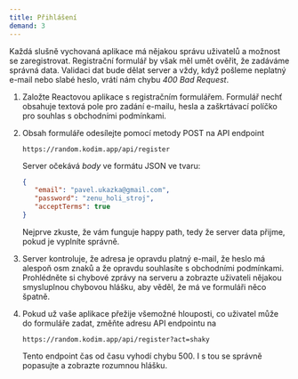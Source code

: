 ```yaml
---
title: Přihlášení
demand: 3
---
```


Každá slušně vychovaná aplikace má nějakou správu uživatelů a možnost se zaregistrovat. Registrační formulář by však měl umět ověřit, že zadáváme správná data. Validaci dat bude dělat server a vždy, když pošleme neplatný e-mail nebo slabé heslo, vrátí nám chybu _400 Bad Request_. 

1. Založte Reactovou aplikace s registračním formulářem. Formulář nechť obsahuje textová pole pro zadání e-mailu, hesla a zaškrtávací políčko pro souhlas s obchodními podmínkami.
1. Obsah formuláře odesílejte pomocí metody POST na API endpoint
   ```
   https://random.kodim.app/api/register
   ```

   Server očekává _body_ ve formátu JSON ve tvaru:

   ```json
   {
      "email": "pavel.ukazka@gmail.com",
      "password": "zenu_holi_stroj",
      "acceptTerms": true
   }
   ```

   Nejprve zkuste, že vám funguje happy path, tedy že server data přijme, pokud je vyplníte správně.
1. Server kontroluje, že adresa je opravdu platný e-mail, že heslo má alespoň osm znaků a že opravdu souhlasíte s obchodními podmínkami. Prohlédněte si chybové zprávy na serveru a zobrazte uživateli nějakou smysluplnou chybovou hlášku, aby věděl, že má ve formuláři něco špatně.
1. Pokud už vaše aplikace  přežije všemožné hlouposti, co uživatel může do formuláře zadat, změňte adresu API endpointu na 
   ```
   https://random.kodim.app/api/register?act=shaky
   ```

   Tento endpoint čas od času vyhodí chybu 500. I s tou se správně popasujte a zobrazte rozumnou hlášku.
